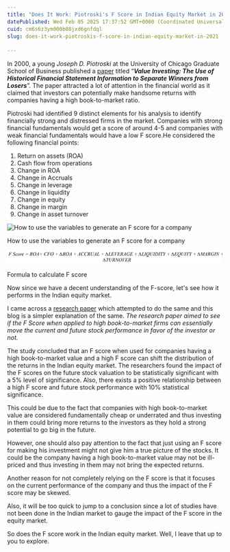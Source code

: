 ```yaml
---
title: "Does It Work: Piotroski's F Score in Indian Equity Market in 2021?"
datePublished: Wed Feb 05 2025 17:37:52 GMT+0000 (Coordinated Universal Time)
cuid: cm6s6z3ym000b08jxd6gnfdql
slug: does-it-work-piotroskis-f-score-in-indian-equity-market-in-2021

---
```



In 2000, a young *Joseph D. Piotroski* at the University of Chicago Graduate School of Business published a [paper](https://www.chicagobooth.edu/~/media/FE874EE65F624AAEBD0166B1974FD74D.pdf) titled “***Value Investing: The Use of Historical Financial Statement Information to Separate Winners from Losers***”. The paper attracted a lot of attention in the financial world as it claimed that investors can potentially make handsome returns with companies having a high book-to-market ratio.

Piotroski had identified 9 distinct elements for his analysis to identify financially strong and distressed firms in the market. Companies with strong financial fundamentals would get a score of around 4-5 and companies with weak financial fundamentals would have a low F score.He considered the following financial points:

1. Return on assets (ROA)
2. Cash flow from operations
3. Change in ROA
4. Change in Accruals
5. Change in leverage
6. Change in liquidity
7. Change in equity
8. Change in margin
9. Change in asset turnover

![How to use the variables to generate an F score for a company](https://cdn.hashnode.com/res/hashnode/image/upload/v1738777069943/23a7db7f-9398-49df-807b-82f2d1527e3b.png)

How to use the variables to generate an F score for a company

![Formula to calculate F score](https://github.com/akulchhillar/the_quest_of_akul/blob/main/assests/Untitled%201_2.png)

Formula to calculate F score

Now since we have a decent understanding of the F-score, let's see how it performs in the Indian equity market.

I came across a [research paper](https://www.researchgate.net/publication/312397957_Effect_of_F_Score_on_Stock_Performance_Evidence_from_Indian_Equity_Market) which attempted to do the same and this blog is a simpler explanation of the same. *The research paper aimed to see if the F Score when applied to high book-to-market firms can essentially move the current and future stock performance in favor of the investor or not.*

The study concluded that an F score when used for companies having a high book-to-market value and a high F score can shift the distribution of the returns in the Indian equity market. The researchers found the impact of the F scores on the future stock valuation to be statistically significant with a 5% level of significance. Also, there exists a positive relationship between a high F score and future stock performance with 10% statistical significance.

This could be due to the fact that companies with high book-to-market value are considered fundamentally cheap or underrated and thus investing in them could bring more returns to the investors as they hold a strong potential to go big in the future.

However, one should also pay attention to the fact that just using an F score for making his investment might not give him a true picture of the stocks. It could be the company having a high book-to-market value may not be ill-priced and thus investing in them may not bring the expected returns.

Another reason for not completely relying on the F score is that it focuses on the current performance of the company and thus the impact of the F score may be skewed.

Also, it will be too quick to jump to a conclusion since a lot of studies have not been done in the Indian market to gauge the impact of the F score in the equity market.

So does the F score work in the Indian equity market. Well, I leave that up to you to explore.
